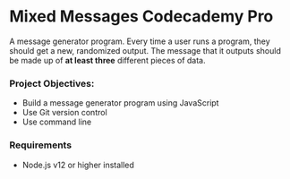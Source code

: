 # Mixed Messages Codecademy Pro

A message generator program. Every time a user runs a program, they should get a new, randomized output. The message that it outputs should be made up of **at least three** different pieces of data.
### Project Objectives:

* Build a message generator program using JavaScript
* Use Git version control
* Use command line

### Requirements

* Node.js v12 or higher installed
